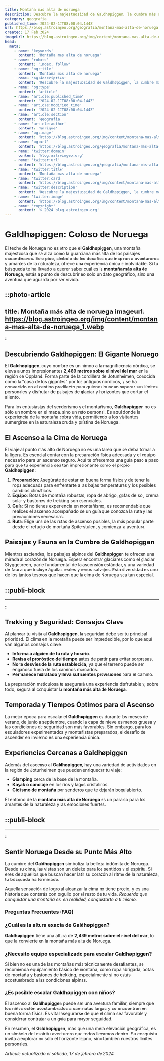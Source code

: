 ```yaml
---
title: Montaña más alta de noruega
description: Descubre la majestuosidad de Galdhøpiggen, la cumbre más alta de Noruega, y cómo conquistar sus impresionantes 2,469 metros.
category: geografia
published_time: 2024-02-17T08:00:04.144Z
url: https://blog.astroingeo.org/geografia/montana-mas-alta-de-noruega
created: 17 Feb 2024
imageUrl: https://blog.astroingeo.org/img/content/montana-mas-alta-de-noruega_1.webp
head:
  meta:
    - name: 'keywords'
      content: 'Montaña más alta de noruega'
    - name: 'robots'
      content: 'index, follow'
    - name: 'og:title'
      content: 'Montaña más alta de noruega'
    - name: 'og:description'
      content: 'Descubre la majestuosidad de Galdhøpiggen, la cumbre más alta de Noruega, y cómo conquistar sus impresionantes 2,469 metros.'
    - name: 'og:type'
      content: 'article'
    - name: 'article:published_time'
      content: '2024-02-17T08:00:04.144Z'
    - name: 'article:modified_time'
      content: '2024-02-17T08:00:04.144Z'
    - name: 'article:section'
      content: 'geografia'
    - name: 'article:author'
      content: 'Enrique'
    - name: 'og:image'
      content: 'https://blog.astroingeo.org/img/content/montana-mas-alta-de-noruega_1.webp'
    - name: 'og:url'
      content: 'https://blog.astroingeo.org/geografia/montana-mas-alta-de-noruega'
    - name: 'twitter:domain'
      content: 'blog.astroingeo.org'
    - name: 'twitter:url'
      content: 'https://blog.astroingeo.org/geografia/montana-mas-alta-de-noruega'
    - name: 'twitter:title'
      content: 'Montaña más alta de noruega'
    - name: 'twitter:card'
      content: 'https://blog.astroingeo.org/img/content/montana-mas-alta-de-noruega_1.webp'
    - name: 'twitter:description'
      content: 'Descubre la majestuosidad de Galdhøpiggen, la cumbre más alta de Noruega, y cómo conquistar sus impresionantes 2,469 metros.'
    - name: 'twitter:image'
      content: 'https://blog.astroingeo.org/img/content/montana-mas-alta-de-noruega_1.webp'
    - name: 'copyright'
      content: '© 2024 blog.astroingeo.org'
---
```

# Galdhøpiggen: Coloso de Noruega

El techo de Noruega no es otro que el **Galdhøpiggen**, una montaña majestuosa que se alza como la guardiana más alta de los paisajes escandinavos. Este pico, símbolo de los desafíos que inspiran a aventureros y amantes de la naturaleza, ofrece una experiencia única e inolvidable. Si tu búsqueda te ha llevado a querer saber cuál es la **montaña más alta de Noruega**, estás a punto de descubrir no solo un dato geográfico, sino una aventura que aguarda por ser vivida.


::photo-article
---
title: Montaña más alta de noruega
imageurl: https://blog.astroingeo.org/img/content/montana-mas-alta-de-noruega_1.webp
---
::


## Descubriendo Galdhøpiggen: El Gigante Noruego

El **Galdhøpiggen**, cuyo nombre es un himno a la magnificencia nórdica, se eleva a unos impresionantes **2,469 metros sobre el nivel del mar** en la región de Oppland. Forma parte de la cordillera de Jotunheimen, conocida como la "casa de los gigantes" por los antiguos nórdicos, y se ha convertido en el destino predilecto para quienes buscan superar sus límites personales y disfrutar de paisajes de glaciar y horizontes que cortan el aliento.

Para los entusiastas del senderismo y el montañismo, **Galdhøpiggen** no es sólo un nombre en el mapa, sino un reto personal. Es aquí donde la experiencia de la montaña cobra vida, permitiendo a los visitantes sumergirse en la naturaleza cruda y prístina de Noruega.

## El Ascenso a la Cima de Noruega

El viaje al punto más alto de Noruega no es una tarea que se deba tomar a la ligera. Es esencial contar con la preparación física adecuada y el equipo necesario para un ascenso seguro. Aquí te ofrecemos una guía paso a paso para que tu experiencia sea tan impresionante como el propio **Galdhøpiggen**:

1. **Preparación**: Asegúrate de estar en buena forma física y de tener la ropa adecuada para enfrentarte a las bajas temperaturas y los posibles cambios climáticos.
2. **Equipo**: Botas de montaña robustas, ropa de abrigo, gafas de sol, crema solar y bastones de trekking son esenciales.
3. **Guía**: Si no tienes experiencia en montañismo, es recomendable que realices el ascenso acompañado de un guía que conozca la ruta y las precauciones necesarias.
4. **Ruta**: Elige una de las rutas de ascenso posibles, la más popular parte desde el refugio de montaña Spiterstulen, y comienza la aventura.

## Paisajes y Fauna en la Cumbre de Galdhøpiggen

Mientras asciendes, los paisajes alpinos del **Galdhøpiggen** te ofrecen una mirada al corazón de Noruega. Espera encontrar glaciares como el glaciar Styggebreen, parte fundamental de la ascensión estándar, y una variedad de fauna que incluye águilas reales y renos salvajes. Esta diversidad es uno de los tantos tesoros que hacen que la cima de Noruega sea tan especial.


  ::publi-block
  ---
  ---
  ::
  
  
## Trekking y Seguridad: Consejos Clave

Al planear tu visita al **Galdhøpiggen**, la seguridad debe ser tu principal prioridad. El clima en la montaña puede ser impredecible, por lo que aquí van algunos consejos clave:

- **Informa a alguien de tu ruta y horario**.
- **Revisa el pronóstico del tiempo** antes de partir para evitar sorpresas.
- **No te desvíes de la ruta establecida**, ya que el terreno puede ser engañoso fuera de los caminos marcados.
- **Permanece hidratado y lleva suficientes provisiones** para el camino.

La preparación meticulosa te asegurará una experiencia disfrutable y, sobre todo, segura al conquistar la **montaña más alta de Noruega**.

## Temporada y Tiempos Óptimos para el Ascenso

La mejor época para escalar el **Galdhøpiggen** es durante los meses de verano, de junio a septiembre, cuando la capa de nieve es menos gruesa y las condiciones de seguridad son más favorables. Sin embargo, para los esquiadores experimentados y montañistas preparados, el desafío de ascender en invierno es una experiencia única.

## Experiencias Cercanas a Galdhøpiggen

Además del ascenso al **Galdhøpiggen**, hay una variedad de actividades en la región de Jotunheimen que pueden enriquecer tu viaje:

- **Glamping** cerca de la base de la montaña.
- **Kayak o canotaje** en los ríos y lagos cristalinos.
- **Ciclismo de montaña** por senderos que te dejarán boquiabierto.

El entorno de la **montaña más alta de Noruega** es un paraíso para los amantes de la naturaleza y las emociones fuertes.


  ::publi-block
  ---
  ---
  ::
  
  
## Sentir Noruega Desde su Punto Más Alto

La cumbre del **Galdhøpiggen** simboliza la belleza indómita de Noruega. Desde su cima, las vistas son un deleite para los sentidos y el espíritu. Si eres de aquellos que buscan hacer latir su corazón al ritmo de la naturaleza, tu búsqueda ha terminado.

Aquella sensación de logro al alcanzar la cima no tiene precio, y es una historia que contarás con orgullo por el resto de tu vida. _Recuerda que conquistar una montaña es, en realidad, conquistarte a ti mismo._

### Preguntas Frecuentes (FAQ)

### ¿Cuál es la altura exacta de Galdhøpiggen?
**Galdhøpiggen** tiene una altura de **2,469 metros sobre el nivel del mar**, lo que la convierte en la montaña más alta de Noruega.

### ¿Necesito equipo especializado para escalar Galdhøpiggen?
Si bien no es una de las montañas más técnicamente desafiantes, se recomienda equipamiento básico de montaña, como ropa abrigada, botas de montaña y bastones de trekking, especialmente si no estás acostumbrado a las condiciones alpinas.

### ¿Es posible escalar Galdhøpiggen con niños?
El ascenso al **Galdhøpiggen** puede ser una aventura familiar, siempre que los niños estén acostumbrados a caminatas largas y se encuentren en buena forma física. Es vital asegurarse de que el clima sea favorable y considerar contratar a un guía para mayor seguridad.

En resumen, el **Galdhøpiggen**, más que una mera elevación geográfica, es un símbolo del espíritu aventurero que todos llevamos dentro. Su conquista invita a explorar no sólo el horizonte lejano, sino también nuestros límites personales.

_Artículo actualizado el sábado, 17 de febrero de 2024_